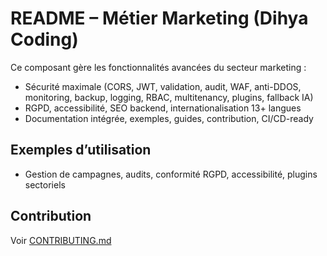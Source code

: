 # README – Métier Marketing (Dihya Coding)

Ce composant gère les fonctionnalités avancées du secteur marketing :
- Sécurité maximale (CORS, JWT, validation, audit, WAF, anti-DDOS, monitoring, backup, logging, RBAC, multitenancy, plugins, fallback IA)
- RGPD, accessibilité, SEO backend, internationalisation 13+ langues
- Documentation intégrée, exemples, guides, contribution, CI/CD-ready

## Exemples d’utilisation
- Gestion de campagnes, audits, conformité RGPD, accessibilité, plugins sectoriels

## Contribution
Voir [CONTRIBUTING.md](../../../../CONTRIBUTING.md)
